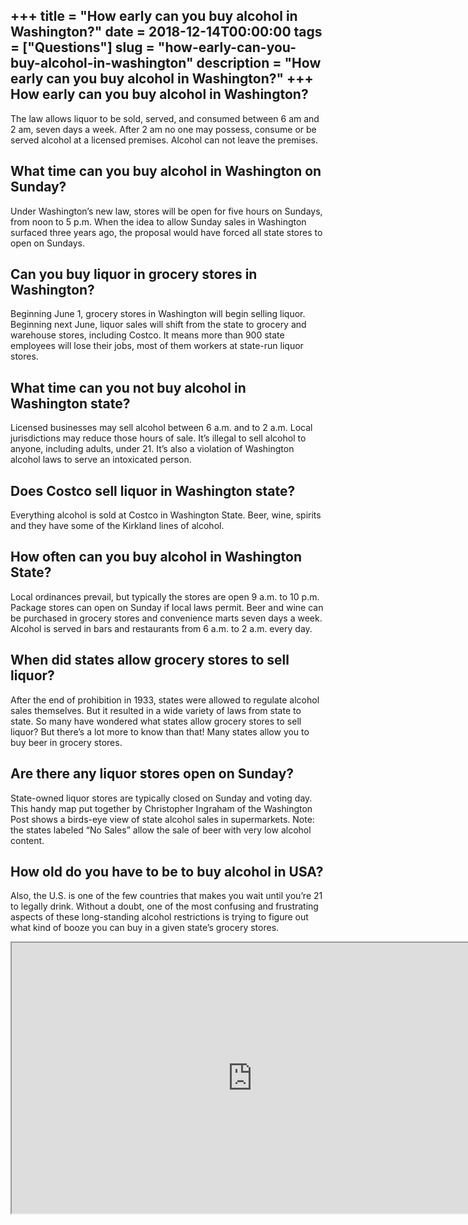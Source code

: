 +++
title = "How early can you buy alcohol in Washington?"
date = 2018-12-14T00:00:00
tags = ["Questions"]
slug = "how-early-can-you-buy-alcohol-in-washington"
description = "How early can you buy alcohol in Washington?"
+++
How early can you buy alcohol in Washington?
--------------------------------------------

The law allows liquor to be sold, served, and consumed between 6 am and 2 am, seven days a week. After 2 am no one may possess, consume or be served alcohol at a licensed premises. Alcohol can not leave the premises.

What time can you buy alcohol in Washington on Sunday?
------------------------------------------------------

Under Washington’s new law, stores will be open for five hours on Sundays, from noon to 5 p.m. When the idea to allow Sunday sales in Washington surfaced three years ago, the proposal would have forced all state stores to open on Sundays.

Can you buy liquor in grocery stores in Washington?
---------------------------------------------------

Beginning June 1, grocery stores in Washington will begin selling liquor. Beginning next June, liquor sales will shift from the state to grocery and warehouse stores, including Costco. It means more than 900 state employees will lose their jobs, most of them workers at state-run liquor stores.

What time can you not buy alcohol in Washington state?
------------------------------------------------------

Licensed businesses may sell alcohol between 6 a.m. and to 2 a.m. Local jurisdictions may reduce those hours of sale. It’s illegal to sell alcohol to anyone, including adults, under 21. It’s also a violation of Washington alcohol laws to serve an intoxicated person.

Does Costco sell liquor in Washington state?
--------------------------------------------

Everything alcohol is sold at Costco in Washington State. Beer, wine, spirits and they have some of the Kirkland lines of alcohol.

How often can you buy alcohol in Washington State?
--------------------------------------------------

Local ordinances prevail, but typically the stores are open 9 a.m. to 10 p.m. Package stores can open on Sunday if local laws permit. Beer and wine can be purchased in grocery stores and convenience marts seven days a week. Alcohol is served in bars and restaurants from 6 a.m. to 2 a.m. every day.

When did states allow grocery stores to sell liquor?
----------------------------------------------------

After the end of prohibition in 1933, states were allowed to regulate alcohol sales themselves. But it resulted in a wide variety of laws from state to state. So many have wondered what states allow grocery stores to sell liquor? But there’s a lot more to know than that! Many states allow you to buy beer in grocery stores.

Are there any liquor stores open on Sunday?
-------------------------------------------

State-owned liquor stores are typically closed on Sunday and voting day. This handy map put together by Christopher Ingraham of the Washington Post shows a birds-eye view of state alcohol sales in supermarkets. Note: the states labeled “No Sales” allow the sale of beer with very low alcohol content.

How old do you have to be to buy alcohol in USA?
------------------------------------------------

Also, the U.S. is one of the few countries that makes you wait until you’re 21 to legally drink. Without a doubt, one of the most confusing and frustrating aspects of these long-standing alcohol restrictions is trying to figure out what kind of booze you can buy in a given state’s grocery stores.

<iframe allow="accelerometer; autoplay; clipboard-write; encrypted-media; gyroscope; picture-in-picture" allowfullscreen="" class="__youtube_prefs__  epyt-is-override  no-lazyload" data-no-lazy="1" data-origheight="433" data-origwidth="770" data-skipgform_ajax_framebjll="" height="433" id="_ytid_11798" loading="lazy" src="https://www.youtube.com/embed/H9DQeH8wTAM?enablejsapi=1&autoplay=0&cc_load_policy=0&cc_lang_pref=&iv_load_policy=1&loop=0&modestbranding=0&rel=1&fs=1&playsinline=0&autohide=2&theme=dark&color=red&controls=1&" title="YouTube player" width="770"></iframe>
